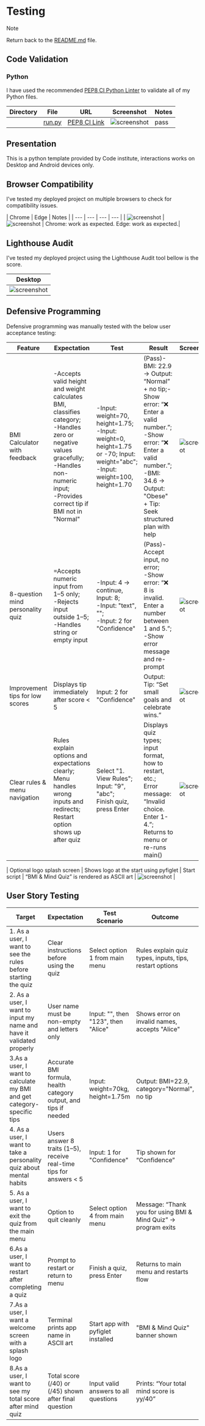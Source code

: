 # Testing
> [!NOTE]
> Return back to the [README.md](README.md) file.

## Code Validation

### Python

I have used the recommended [PEP8 CI Python Linter](https://pep8ci.herokuapp.com) to validate all of my Python files.

| Directory | File | URL | Screenshot | Notes |
| --- | --- | --- | --- | --- |
|  | [run.py](https://github.com/mairima/bmi-and-mind-quiz/blob/main/run.py) | [PEP8 CI Link](https://pep8ci.herokuapp.com/https://raw.githubusercontent.com/mairima/bmi-and-mind-quiz/main/run.py) | ![screenshot](documentation/validation/py--run.png) | pass|

## Presentation
This is a python template provided by Code institute, interactions works on Desktop and Android devices only. 

## Browser Compatibility
I've tested my deployed project on multiple browsers to check for compatibility issues.

| Chrome | Edge | Notes |
| --- | --- | --- | --- |
| ![screenshot](documentation/bowsers/chrome-terminal.png) | ![screenshot](documentation/bowsers/edge-terminal.png) | Chrome: work as expected. Edge: work as expected.|

## Lighthouse Audit
I've tested my deployed project using the Lighthouse Audit tool bellow is the score.

| Desktop |
| --- | 
| ![screenshot](documentation/lighthouse/desktop-terminal.png) |

## Defensive Programming
Defensive programming was manually tested with the below user acceptance testing:

| Feature | Expectation | Test | Result | Screenshot |
| --- | --- | --- | --- | --- |
|BMI Calculator with feedback | -Accepts valid height and weight calculates BMI, classifies category; <br>-Handles zero or negative values gracefully;<br>-Handles non-numeric input;<br>-Provides correct tip if BMI not in "Normal"  |-Input: weight=70, height=1.75;<br>-Input: weight=0, height=1.75 or -70; Input: weight="abc";<br> -Input: weight=100, height=1.70| (Pass)- BMI: 22.9 → Output: “Normal” + no tip;-Show error: “❌ Enter a valid number.”;<br>-Show error: “❌ Enter a valid number.”;<br>-BMI: 34.6 → Output: "Obese" + Tip: Seek structured plan with help	| ![screenshot](documentation/features/bmi.png) |
|8-question mind personality quiz | =Accepts numeric input from 1–5 only;<br> -Rejects input outside 1–5;<br> -Handles string or empty input| -Input: 4 → continue, Input: 8;<br> -Input: "text", "";<br> -Input: 2 for "Confidence"  | (Pass)-Accept input, no error;<br> -Show error: “❌ 8 is invalid. Enter a number between 1 and 5.”;<br>-Show error message and re-prompt | ![screenshot](documentation/features/mindquestions.png) |
| Improvement tips for low scores| Displays tip immediately after score < 5| Input: 2 for "Confidence" | Output: Tip: “Set small goals and celebrate wins.”| ![screenshot](documentation/features\tips.png) |
| Clear rules & menu navigation |Rules explain options and expectations clearly;<br> Menu handles wrong inputs and redirects;<br> Restart option shows up after quiz| Select "1. View Rules";<br> Input: "9", "abc";<br> Finish quiz, press Enter | Displays quiz types;<br> input format, how to restart, etc.;<br> Error message: “Invalid choice. Enter 1-4.”;<br> Returns to menu or re-runs main() | ![screenshot](documentation/features/invalidchoice.png) |

| Optional logo splash screen | Shows logo at the start using pyfiglet | Start script | “BMI & Mind Quiz” is rendered as ASCII art | ![screenshot](documentation/features/pyfiglet.png) |


## User Story Testing
| Target | Expectation |Test Scenario | Outcome | Status |
| --- | --- | --- | --- | --- |
|1. As a user, I want to see the rules before starting the quiz | Clear instructions before using the quiz| Select option 1 from main menu|Rules explain quiz types, inputs, tips, restart options | Pass |
|2. As a user, I want to input my name and have it validated properly | User name must be non-empty and letters only | Input: "", then "123", then "Alice" | Shows error on invalid names, accepts "Alice"| Pass |
| 3.As a user, I want to calculate my BMI and get category-specific tips | Accurate BMI formula, health category output, and tips if needed| Input: weight=70kg, height=1.75m | Output: BMI=22.9, category="Normal", no tip | Pass |
| 4. As a user, I want to take a personality quiz about mental habits |Users answer 8 traits (1–5), receive real-time tips for answers < 5| Input: 1 for "Confidence" | Tip shown for “Confidence”| Pass |
| 5. As a user, I want to exit the quiz from the main menu| Option to quit cleanly | Select option 4 from main menu |Message: “Thank you for using BMI & Mind Quiz” → program exits| Pass |
| 6.As a user, I want to restart after completing a quiz| Prompt to restart or return to menu | Finish a quiz, press Enter | Returns to main menu and restarts flow | Pass |
| 7.As a user, I want a welcome screen with a splash logo |Terminal prints app name in ASCII art | Start app with pyfiglet installed| "BMI & Mind Quiz" banner shown | Pass |
| 8.As a user, I want to see my total score after mind quiz | Total score (/40) or (/45) shown after final question | Input valid answers to all questions | Prints: “Your total mind score is yy/40”|  Pass|



